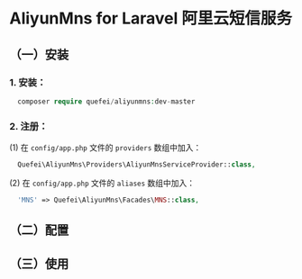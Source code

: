# AliyunMns for Laravel 阿里云短信服务




## （一）安装



### 1. 安装：


```php
  composer require quefei/aliyunmns:dev-master
```



### 2. 注册：


(1) 在 `config/app.php` 文件的 `providers` 数组中加入：

```php
  Quefei\AliyunMns\Providers\AliyunMnsServiceProvider::class,
```


(2) 在 `config/app.php` 文件的 `aliases` 数组中加入：

```php
  'MNS' => Quefei\AliyunMns\Facades\MNS::class,
```




## （二）配置




## （三）使用

